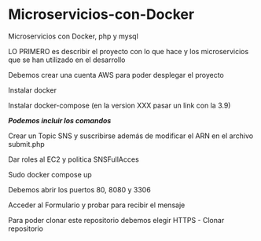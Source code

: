 




# Microservicios-con-Docker
Microservicios con Docker, php y mysql

LO PRIMERO es describir el proyecto con lo que hace y los microservicios que se han utilizado en el desarrollo

Debemos crear una cuenta AWS para poder desplegar el proyecto

Instalar docker

Instalar docker-compose (en la version XXX pasar un link con la 3.9)

***Podemos incluir los comandos***

Crear un Topic SNS y suscribirse además de modificar el ARN en el archivo submit.php

Dar roles al EC2 y politica SNSFullAcces

Sudo docker compose up

Debemos abrir los puertos 80, 8080 y 3306






Acceder al Formulario y probar para recibir el mensaje

Para poder clonar este repositorio debemos elegir HTTPS - Clonar repositorio
